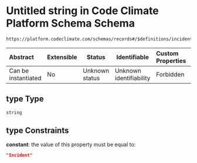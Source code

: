 # Untitled string in Code Climate Platform Schema Schema

```txt
https://platform.codeclimate.com/schemas/records#/$definitions/incident/properties/type
```




| Abstract            | Extensible | Status         | Identifiable            | Custom Properties | Additional Properties | Access Restrictions | Defined In                                            |
| :------------------ | ---------- | -------------- | ----------------------- | :---------------- | --------------------- | ------------------- | ----------------------------------------------------- |
| Can be instantiated | No         | Unknown status | Unknown identifiability | Forbidden         | Allowed               | none                | [records.json\*](records.json "open original schema") |

## type Type

`string`

## type Constraints

**constant**: the value of this property must be equal to:

```json
"Incident"
```

